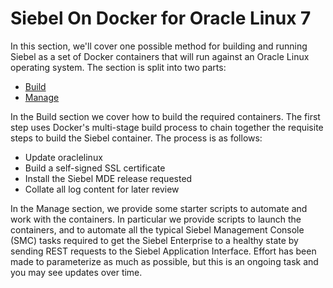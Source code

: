 # Siebel On Docker for Oracle Linux 7

In this section, we'll cover one possible method for building and running Siebel as a set of Docker containers that will run against an Oracle Linux  operating system. The section is split into two parts:

* [Build](build)
* [Manage](manage)

In the Build section we cover how to build the required containers. The first step uses Docker's multi-stage build process to chain together the requisite steps to build the Siebel container. The process is as follows:

* Update oraclelinux
* Build a self-signed SSL certificate
* Install the Siebel MDE release requested
* Collate all log content for later review

In the Manage section, we provide some starter scripts to automate and work with the containers. In particular we provide scripts to launch the containers, and to automate all the typical Siebel Management Console (SMC) tasks required to get the Siebel Enterprise to a healthy state by sending REST requests to the Siebel Application Interface. Effort has been made to parameterize as much as possible, but this is an ongoing task and you may see updates over time.